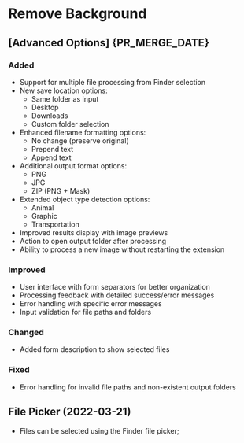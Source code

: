 # Remove Background

## [Advanced Options] {PR_MERGE_DATE}

### Added
- Support for multiple file processing from Finder selection
- New save location options:
  - Same folder as input
  - Desktop
  - Downloads
  - Custom folder selection
- Enhanced filename formatting options:
  - No change (preserve original)
  - Prepend text
  - Append text
- Additional output format options:
  - PNG
  - JPG
  - ZIP (PNG + Mask)
- Extended object type detection options:
  - Animal
  - Graphic
  - Transportation
- Improved results display with image previews
- Action to open output folder after processing
- Ability to process a new image without restarting the extension

### Improved
- User interface with form separators for better organization
- Processing feedback with detailed success/error messages
- Error handling with specific error messages
- Input validation for file paths and folders

### Changed
- Added form description to show selected files

### Fixed
- Error handling for invalid file paths and non-existent output folders

## File Picker (2022-03-21)

- Files can be selected using the Finder file picker;
